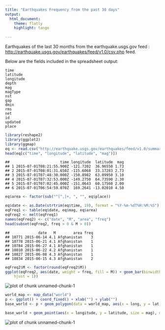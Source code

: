 ```yaml
---
title: "Earthquakes Frequency from the past 30 days"
output:
  html_document:
    theme: flatly
    highlight: tango
    
---
```



Earthquakes of the last 30 months from the earthquake.usgs.gov feed : http://earthquake.usgs.gov/earthquakes/feed/v1.0/csv.php feed. 


Below are the fields included in the spreadsheet output:

    time
    latitude
    longitude
    depth
    mag
    magType
    nst
    gap
    dmin
    rms
    net
    id
    updated
    place

```r
library(reshape2)
library(ggplot2)
library(ggmap)
eq <- read.csv("http://earthquake.usgs.gov/earthquakes/feed/v1.0/summary/all_month.csv", as.is = T)
head(eq[c("time", "longitude", "latitude", "mag")])
```

```
##                       time longitude  latitude  mag
## 1 2015-07-01T08:21:55.900Z -121.7202  36.96550 1.73
## 2 2015-07-01T08:01:31.650Z -115.6068  33.17283 2.73
## 3 2015-07-01T07:48:30.000Z -150.8982  63.09950 3.10
## 4 2015-07-01T07:32:53.000Z -149.2750  64.73590 2.30
## 5 2015-07-01T07:02:45.000Z -151.0643  60.17560 2.00
## 6 2015-07-01T06:54:59.070Z  169.2641 -13.02010 4.50
```

```r
eq$area <- factor(sub("^[^,]+, ", "", eq$place))

eq$date <- as.Date(strtrim(eq$time, 19), format = "%Y-%m-%dT%H:%M:%S")
eqFreq1 <- table(eq$date, eq$mag, eq$area)
eqFreq2 <- melt(eqFreq1)
names(eqFreq2) <- c("date", "M", "area", "freq")
head(subset(eqFreq2, freq > 0 & M > 0))
```

```
##             date   M        area freq
## 10771 2015-06-14 4.1 Afghanistan    3
## 10778 2015-06-21 4.1 Afghanistan    1
## 10784 2015-06-27 4.1 Afghanistan    1
## 10810 2015-06-22 4.2 Afghanistan    1
## 10827 2015-06-08 4.3 Afghanistan    1
## 10834 2015-06-15 4.3 Afghanistan    2
```

```r
eqFreq2$M <- factor(round(eqFreq2$M))
ggplot(eqFreq2, aes(date, weight = freq, fill = M)) + geom_bar(binwidth = 60 * 60 * 24) + labs(x = "Date", y = "Frequency", title = "Earthquakes Frequency from the past 30 days") + theme(axis.text.x = element_text(angle = 90, 
    hjust = 1))
```

<div class="rimage center"><img src="fig/unnamed-chunk-1-1.png" title="plot of chunk unnamed-chunk-1" alt="plot of chunk unnamed-chunk-1" class="plot" /></div>

```r
world_map <- map_data("world")
p <- ggplot() + coord_fixed() + xlab("") + ylab("")
base_world <- p + geom_polygon(data = world_map, aes(x = long, y = lat, group = group), colour = "light green", fill = "light green")

base_world + geom_point(aes(x = longitude, y = latitude, size = mag), data = eq, colour = "Deep Pink", fill = "Pink", pch = 21, alpha = I(0.7))
```

<div class="rimage center"><img src="fig/unnamed-chunk-1-2.png" title="plot of chunk unnamed-chunk-1" alt="plot of chunk unnamed-chunk-1" class="plot" /></div>

